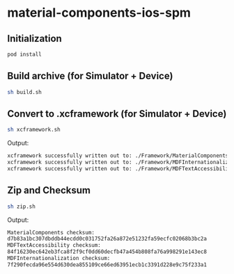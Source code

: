 # material-components-ios-spm

## Initialization

```sh
pod install
```

## Build archive (for Simulator + Device)

```sh
sh build.sh
```

## Convert to .xcframework (for Simulator + Device)

```sh
sh xcframework.sh
```

Output:

```sh
xcframework successfully written out to: ./Framework/MaterialComponents.xcframework
xcframework successfully written out to: ./Framework/MDFInternationalization.xcframework
xcframework successfully written out to: ./Framework/MDFTextAccessibility.xcframework
```

## Zip and Checksum

```sh
sh zip.sh
```

Output:

```sh
MaterialComponents checksum:
d7b83a1bc307dbddb44ecdd0c031752fa26a872e51232fa59ecfc02068b3bc2a
MDFTextAccessibility checksum:
84f16230ec642eb3fca8f2f9cf0dd60decfb47a454b808fa76a998291e143ec8
MDFInternationalization checksum:
7f290fecda96e554d630dea855109ce66ed63951ecb1c3391d228e9c75f233a1
```